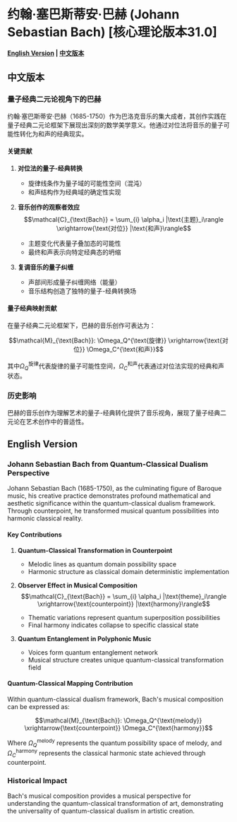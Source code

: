 # 约翰·塞巴斯蒂安·巴赫 (Johann Sebastian Bach) [核心理论版本31.0]

**[English Version](#english) | [中文版本](#chinese)**

## <a name="chinese"></a> 中文版本

### 量子经典二元论视角下的巴赫

约翰·塞巴斯蒂安·巴赫（1685-1750）作为巴洛克音乐的集大成者，其创作实践在量子经典二元论框架下展现出深刻的数学美学意义。他通过对位法将音乐的量子可能性转化为和声的经典现实。

#### 关键贡献

1. **对位法的量子-经典转换**
   - 旋律线条作为量子域的可能性空间（混沌）
   - 和声结构作为经典域的确定性实现
   
2. **音乐创作的观察者效应**
   $$\mathcal{C}_{\text{Bach}} = \sum_{i} \alpha_i |\text{主题}_i\rangle \xrightarrow{\text{对位}} |\text{和声}\rangle$$
   - 主题变化代表量子叠加态的可能性
   - 最终和声表示向特定经典态的坍缩

3. **复调音乐的量子纠缠**
   - 声部间形成量子纠缠网络（能量）
   - 音乐结构创造了独特的量子-经典转换场

#### 量子经典映射贡献

在量子经典二元论框架下，巴赫的音乐创作可表达为：

$$\mathcal{M}_{\text{Bach}}: \Omega_Q^{\text{旋律}} \xrightarrow{\text{对位}} \Omega_C^{\text{和声}}$$

其中$`\Omega_Q^{\text{旋律}}`$代表旋律的量子可能性空间，$`\Omega_C^{\text{和声}}`$代表通过对位法实现的经典和声状态。

### 历史影响

巴赫的音乐创作为理解艺术的量子-经典转化提供了音乐视角，展现了量子经典二元论在艺术创作中的普适性。

## <a name="english"></a> English Version

### Johann Sebastian Bach from Quantum-Classical Dualism Perspective

Johann Sebastian Bach (1685-1750), as the culminating figure of Baroque music, his creative practice demonstrates profound mathematical and aesthetic significance within the quantum-classical dualism framework. Through counterpoint, he transformed musical quantum possibilities into harmonic classical reality.

#### Key Contributions

1. **Quantum-Classical Transformation in Counterpoint**
   - Melodic lines as quantum domain possibility space
   - Harmonic structure as classical domain deterministic implementation

2. **Observer Effect in Musical Composition**
   $$\mathcal{C}_{\text{Bach}} = \sum_{i} \alpha_i |\text{theme}_i\rangle \xrightarrow{\text{counterpoint}} |\text{harmony}\rangle$$
   - Thematic variations represent quantum superposition possibilities
   - Final harmony indicates collapse to specific classical state

3. **Quantum Entanglement in Polyphonic Music**
   - Voices form quantum entanglement network
   - Musical structure creates unique quantum-classical transformation field

#### Quantum-Classical Mapping Contribution

Within quantum-classical dualism framework, Bach's musical composition can be expressed as:

$$\mathcal{M}_{\text{Bach}}: \Omega_Q^{\text{melody}} \xrightarrow{\text{counterpoint}} \Omega_C^{\text{harmony}}$$

Where $`\Omega_Q^{\text{melody}}`$ represents the quantum possibility space of melody, and $`\Omega_C^{\text{harmony}}`$ represents the classical harmonic state achieved through counterpoint.

### Historical Impact

Bach's musical composition provides a musical perspective for understanding the quantum-classical transformation of art, demonstrating the universality of quantum-classical dualism in artistic creation.

